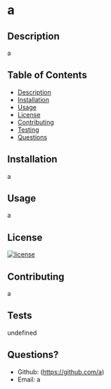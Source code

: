 # a

## Description
a

## Table of Contents
- [Description](#description)
- [Installation](#installation)
- [Usage](#usage)
- [License](#license)
- [Contributing](#contributing)
- [Testing](#testing)
- [Questions](#questions)

## Installation
a

## Usage
a

## License 
[![license](https://img.shields.io/badge/license-None-red)](https://shields.io)

## Contributing
a

## Tests
undefined

## Questions?
- Github: (https://github.com/a)
- Email: a
